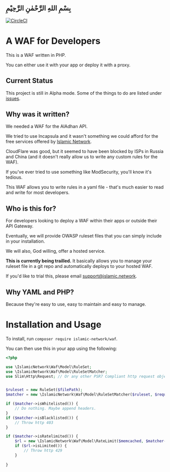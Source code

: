 ## بِسْمِ اللهِ الرَّحْمٰنِ الرَّحِيْمِ

[![CircleCI](https://circleci.com/gh/islamic-network/waf.svg?style=svg)](https://circleci.com/gh/islamic-network/waf) 

# A WAF for Developers

This is a WAF written in PHP. 

You can either use it with your app or deploy it with a proxy.


## Current Status
This project is still in Alpha mode. Some of the things to do are listed under [issues](https://github.com/islamic-network/waf/issues).

## Why was it written?

We needed a WAF for the AlAdhan API.

We tried to use Incapsula and it wasn't something we could afford for the free services offered by [Islamic Network](https://islamic.network).

CloudFlare was good, but it seemed to have been blocked by ISPs in Russia and China (and it doesn't really allow us to write any custom rules for the WAF).

If you've ever tried to use something like ModSecurity, you'll know it's tedious. 

This WAF allows you to write rules in a yaml file - that's much easier to read and write for most developers.

## Who is this for?

For developers looking to deploy a WAF within their apps or outside their API Gateway.

Eventually, we will provide OWASP ruleset files that you can simply include in your installation.

We will also, God willing, offer a hosted service. 

**This is currently being trailled.** It basically allows you to manage your ruleset file in a git repo and automatically deploys to your hosted WAF. 

If you'd like to trial this, please email support@islamic.network.

## Why YAML and PHP?

Because they're easy to use, easy to maintain and easy to manage.

# Installation and Usage
To install, run ```composer require islamic-network/waf```.

You can then use this in your app using the following:

```php
<?php

use \IslamicNetwork\Waf\Model\RuleSet;
use \IslamicNetwork\Waf\Model\RuleSetMatcher;
use Slim\Http\Request; // Or any other PSR7 Compliant http request object


$ruleset = new RuleSet($filePath);
$matcher = new \IslamicNetwork\Waf\Model\RuleSetMatcher($ruleset, $request->getHeaders(), $_SERVER);

if ($matcher->isWhitelisted()) {
    // Do nothing. Maybe append headers.
}
if ($matcher->isBlacklisted()) {
    // Throw http 403
}

if ($matcher->isRatelimited()) {
    $rl = new \IslamicNetwork\Waf\Model\RateLimit($memcached, $matcher->getMatched()['rate'], $matcher->getMatched()['time']);
    if ($rl->isLimited()) {
        // Throw http 429
    }
    
}

```
